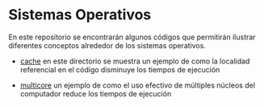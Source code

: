 # Sistemas Operativos

En este repositorio se encontrarán algunos códigos que permitirán ilustrar diferentes conceptos alrededor de los sistemas operativos.

- [cache](./cache) en este directorio se muestra un ejemplo de como la localidad referencial en el código disminuye los tiempos de ejecución

- [multicore](./multicore) un ejemplo de como el uso efectivo de múltiples núcleos del computador reduce los tiempos de ejecución
